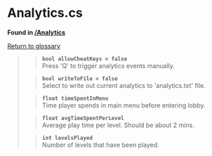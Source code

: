 # Analytics.cs
**Found in [/Analytics](../BALLISTIC/Assets/Scripts/Analytics/Analytics.cs)**

[Return to glossary](Glossary.md)

>> **`bool allowCheatKeys = false`**\
>> Press 'Q' to trigger analytics events manually.
> 
>> **`bool writeToFile = false`**\
>> Select to write out current analytics to 'analytics.txt' file.
> 
>> **`float timeSpentInMenu`**\
>> Time player spends in main menu before entering lobby.
> 
>> **`float avgTimeSpentPerLevel`**\
>> Average play time per level. Should be about 2 mins.
> 
>> **`int levelsPlayed`**\
>> Number of levels that have been played.
> 
